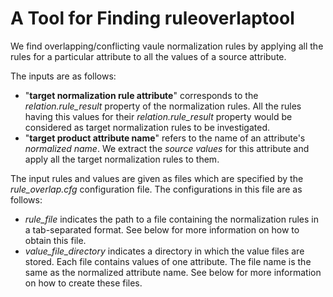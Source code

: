 # A Tool for Finding ruleoverlaptool

We find overlapping/conflicting vaule normalization rules by applying all the rules for a particular attribute to all the values of a source attribute.

The inputs are as follows:

   * "**target normalization rule attribute**" corresponds to the *relation.rule_result* property of the normalization rules. All the rules having this values for their *relation.rule_result* property would be considered as target normalization rules to be investigated.
   * "**target product attribute name**" refers to the name of an attribute's *normalized name*. We extract the *source values* for this attribute and apply all the target normalization rules to them.

The input rules and values are given as files which are specified by the *rule_overlap.cfg* configuration file. The configurations in this file are as follows:

   * *rule_file* indicates the path to a file containing the normalization rules in a tab-separated format. See below for more information on how to obtain this file.
   * *value_file_directory* indicates a directory in which the value files are stored. Each file contains values of one attribute. The file name is the same as the normalized attribute name. See below for more information on how to create these files.


